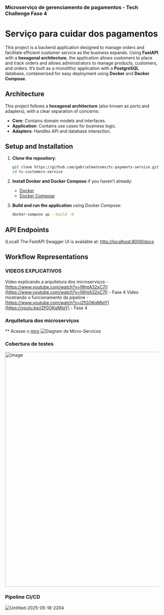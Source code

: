 ### Microserviço de gerenciamento de pagamentos - Tech Challenge Fase 4

# Serviço para cuidar dos pagamentos

This project is a backend application designed to manage orders and facilitate efficient customer service as the business expands. Using **FastAPI** with a **hexagonal architecture**, the application allows customers to place and track orders and allows administrators to manage products, customers, and orders. It’s built as a monolithic application with a **PostgreSQL** database, containerized for easy deployment using **Docker** and **Docker Compose**.

## Architecture

This project follows a **hexagonal architecture** (also known as ports and adapters), with a clear separation of concerns:

- **Core**: Contains domain models and interfaces.
- **Application**: Contains use cases for business logic.
- **Adapters**: Handles API and database interaction.

## Setup and Installation

1. **Clone the repository**:

   ```bash
   git clone https://github.com/gabrielmatosms/tc-payments-service.git
   cd tc-customers-service
   ```

2. **Install Docker and Docker Compose** if you haven’t already:

   - [Docker](https://docs.docker.com/get-docker/)
   - [Docker Compose](https://docs.docker.com/compose/install/)

3. **Build and run the application** using Docker Compose:

   ```bash
   docker-compose up --build -d
   ```

## API Endpoints

(Local) The FastAPI Swagger UI is available at: [http://localhost:8009/docs](http://localhost:8009/docs)

## Workflow Representations

### VIDEOS EXPLICATIVOS
Video explicando a arquitetura dos microserviços - [https://www.youtube.com/watch?v=lWntA32xC7I](https://www.youtube.com/watch?v=lWntA32xC7I) - Fase 4
Video mostrando o funcionamento da pipeline - [https://www.youtube.com/watch?v=j2fGOKqMIqY](https://youtu.be/j2fGOKqMIqY) - Fase 4

### Arquitetura dos microserviços
** Acesse o [miro](https://miro.com/app/board/uXjVIy2LsaY=/)
![Diagram de Micro-Servicos](https://github.com/user-attachments/assets/0ea2dc40-3047-4001-88b7-61858c7c9bc9)

### Cobertura de testes
<img width="766" alt="image" src="https://github.com/user-attachments/assets/da528123-bdaf-4271-9f86-0d7fe2cbcb98" />

### Pipeline CI/CD
![Untitled-2025-05-18-2204](https://github.com/user-attachments/assets/3b2b7ba2-6504-49ae-83b8-693eaae97ac8)
